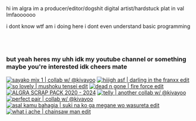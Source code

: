 <!-- <h1 align="center">hallo, everynyan</h1>
<p align="center"><img align="center" height="200px" style="padding-right:10;" src="https://github.com/AlgraMatron/AlgraMatron/blob/main/gif/hallo-everynyan.gif"></p>

<p align="center"><img src="https://readme-typing-svg.demolab.com?font=helvetica&weight=700&size=24&duration=2000&pause=500&center=true&width=500&lines=how+are+you%3F"></p>

<h2 align="center">fine, shank you.</h2>

<h3 align="center">oomaigaah</h3>
<div align="center">
<img align="center" height="200px" style="padding-right:10;" src="https://media.tenor.com/of_mwJmMNbsAAAAC/azumanga-azumanga-daioh.gif">
<img align="center" height="200px" style="padding-right:10;" src="https://media.tenor.com/0BUW9CWyqccAAAAC/osaka-live-reaction.gif">
<img align="center" height="200px" style="padding-right:10;" src="https://github.com/AlgraMatron/AlgraMatron/blob/main/gif/thereisnoescape.gif">
</div>

--- -->

<br>
<p>hi im algra im a producer/editor/dogshit digital artist/hardstuck plat in val lmfaoooooo</p>
<p>i dont know wtf am i doing here i dont even understand basic programming</p>
<br>

#

### but yeah heres my uhh idk my youtube channel or something maybe you're interested idk cheers mate

<!-- BEGIN YOUTUBE-CARDS -->
[![sayako mix 1 | collab w/ @kivayoo](https://ytcards.demolab.com/?id=2j_bvNfkxkA&title=sayako+mix+1+%7C+collab+w%2F+%40kivayoo&lang=en&timestamp=1738586416&background_color=%230d1117&title_color=%23ffffff&stats_color=%23dedede&max_title_lines=1&width=250&border_radius=5 "sayako mix 1 | collab w/ @kivayoo")](https://www.youtube.com/watch?v=2j_bvNfkxkA)
[![hiiigh asf | darling in the franxx edit](https://ytcards.demolab.com/?id=qt2r1mjjnsQ&title=hiiigh+asf+%7C+darling+in+the+franxx+edit&lang=en&timestamp=1722214227&background_color=%230d1117&title_color=%23ffffff&stats_color=%23dedede&max_title_lines=1&width=250&border_radius=5 "hiiigh asf | darling in the franxx edit")](https://www.youtube.com/watch?v=qt2r1mjjnsQ)
[![so lovely | mushoku tensei edit](https://ytcards.demolab.com/?id=gdo6BS1ebbo&title=so+lovely+%7C+mushoku+tensei+edit&lang=en&timestamp=1721803448&background_color=%230d1117&title_color=%23ffffff&stats_color=%23dedede&max_title_lines=1&width=250&border_radius=5 "so lovely | mushoku tensei edit")](https://www.youtube.com/watch?v=gdo6BS1ebbo)
[![dead n gone | fire force edit](https://ytcards.demolab.com/?id=I0ck3GoTn-c&title=dead+n+gone+%7C+fire+force+edit&lang=en&timestamp=1713284175&background_color=%230d1117&title_color=%23ffffff&stats_color=%23dedede&max_title_lines=1&width=250&border_radius=5 "dead n gone | fire force edit")](https://www.youtube.com/watch?v=I0ck3GoTn-c)
[![ALGRA SCRAP PACK 2020 - 2024](https://ytcards.demolab.com/?id=kkUMirIu33k&title=ALGRA+SCRAP+PACK+2020+-+2024&lang=en&timestamp=1711421987&background_color=%230d1117&title_color=%23ffffff&stats_color=%23dedede&max_title_lines=1&width=250&border_radius=5 "ALGRA SCRAP PACK 2020 - 2024")](https://www.youtube.com/watch?v=kkUMirIu33k)
[![telly | another collab w/ @kivayoo](https://ytcards.demolab.com/?id=B_whtcIzE9E&title=telly+%7C+another+collab+w%2F+%40kivayoo&lang=en&timestamp=1701936334&background_color=%230d1117&title_color=%23ffffff&stats_color=%23dedede&max_title_lines=1&width=250&border_radius=5 "telly | another collab w/ @kivayoo")](https://www.youtube.com/watch?v=B_whtcIzE9E)
[![perfect pair | collab w/ @kivayoo](https://ytcards.demolab.com/?id=D0oBDZA9kCI&title=perfect+pair+%7C+collab+w%2F+%40kivayoo&lang=en&timestamp=1701935639&background_color=%230d1117&title_color=%23ffffff&stats_color=%23dedede&max_title_lines=1&width=250&border_radius=5 "perfect pair | collab w/ @kivayoo")](https://www.youtube.com/watch?v=D0oBDZA9kCI)
[![asal kamu bahagia | suki na ko ga megane wo wasureta edit](https://ytcards.demolab.com/?id=zmPLCbAcn0c&title=asal+kamu+bahagia+%7C+suki+na+ko+ga+megane+wo+wasureta+edit&lang=en&timestamp=1692799325&background_color=%230d1117&title_color=%23ffffff&stats_color=%23dedede&max_title_lines=1&width=250&border_radius=5 "asal kamu bahagia | suki na ko ga megane wo wasureta edit")](https://www.youtube.com/watch?v=zmPLCbAcn0c)
[![what i ache | chainsaw man edit](https://ytcards.demolab.com/?id=8LmbXsmZUik&title=what+i+ache+%7C+chainsaw+man+edit&lang=en&timestamp=1681925094&background_color=%230d1117&title_color=%23ffffff&stats_color=%23dedede&max_title_lines=1&width=250&border_radius=5 "what i ache | chainsaw man edit")](https://www.youtube.com/watch?v=8LmbXsmZUik)
<!-- END YOUTUBE-CARDS -->
